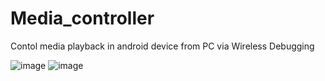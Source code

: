 # Media_controller
 Contol media playback in android device from PC via Wireless Debugging


![image](https://github.com/Kausthuban/Mobile_media_controller/assets/93398114/edd5a137-9616-48e2-8671-18f583cd0cc4)
![image](https://github.com/Kausthuban/Mobile_media_controller/assets/93398114/530afe45-058d-4da1-86f8-24621693b759)
